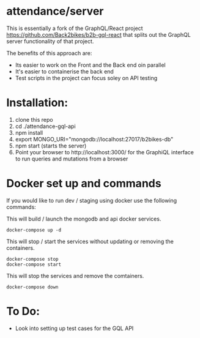# attendance/server
This is essentially a fork of the GraphQL/React project https://github.com/Back2bikes/b2b-gql-react that splits out the GraphQL server functionality of that project.

The benefits of this approach are:
- Its easier to work on the Front and the Back end oin parallel
- It's easier to containerise the back end
- Test scripts in the project can focus soley on API testing 

# Installation:
1) clone this repo
2) cd ./attendance-gql-api
3) npm install
4) export MONGO_URI="mongodb://localhost:27017/b2bikes-db" 
5) npm start (starts the server)
6) Point your browser to http://localhost:3000/ for the GraphiQL interface to run queries and mutations from a browser

# Docker set up and commands
If you would like to run dev / staging using docker use the following commands:

This will build / launch the mongodb and api docker services.
```
docker-compose up -d
```

This will stop / start the services without updating or removing the containers.
```
docker-compose stop
docker-compose start
```

This will stop the services and remove the comtainers.
```
docker-compose down
```

# To Do:
- Look into setting up test cases for the GQL API
